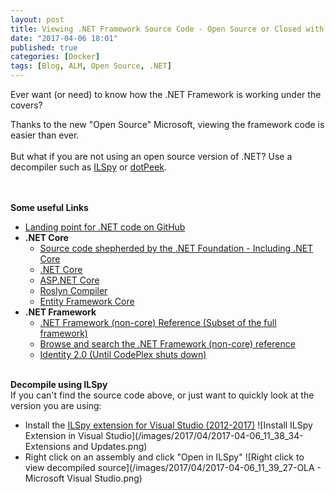```yaml
---
layout: post
title: Viewing .NET Framework Source Code - Open Source or Closed with ILSpy and Visual Studio
date: "2017-04-06 18:01"
published: true
categories: [Docker]
tags: [Blog, ALM, Open Source, .NET]
---
```


Ever want (or need) to know how the .NET Framework is working under the covers?

Thanks to the new "Open Source" Microsoft, viewing the framework code is easier than ever.<br>
<br>
But what if you are not using an open source version of .NET? Use a decompiler such as [ILSpy](https://marketplace.visualstudio.com/items?itemName=SharpDevelopTeam.ILSpy) or [dotPeek](https://www.jetbrains.com/decompiler/).

<!--more-->

<!--#### TL;DR - To the point-->
<br>
<br>
<strong>Some useful Links</strong>

- [Landing point for .NET code on GitHub](https://github.com/Microsoft/dotnet)
- <strong>.NET Core</strong>
    - [Source code shepherded by the .NET Foundation - Including .NET Core](https://github.com/dotnet)
    - [.NET Core](https://github.com/dotnet/core)
    - [ASP.NET Core](https://github.com/aspnet/)
    - [Roslyn Compiler](https://github.com/dotnet/roslyn)
    - [Entity Framework Core](https://github.com/aspnet/EntityFramework)
- <strong>.NET Framework</strong>
    - [.NET Framework (non-core) Reference (Subset of the full framework)](https://github.com/microsoft/referencesource)
    - [Browse and search the .NET Framework (non-core) reference](https://referencesource.microsoft.com/)
    - [Identity 2.0 (Until CodePlex shuts down)](https://aspnetidentity.codeplex.com/)

<br>
<strong>Decompile using ILSpy</strong>
<br>
If you can't find the source code above, or just want to quickly look at the version you are using:

- Install the [ILSpy extension for Visual Studio (2012-2017)](https://marketplace.visualstudio.com/items?itemName=SharpDevelopTeam.ILSpy)
![Install ILSpy Extension in Visual Studio](/images/2017/04/2017-04-06_11_38_34-Extensions and Updates.png)
- Right click on an assembly and click "Open in ILSpy"
![Right click to view decompiled source](/images/2017/04/2017-04-06_11_39_27-OLA - Microsoft Visual Studio.png)

